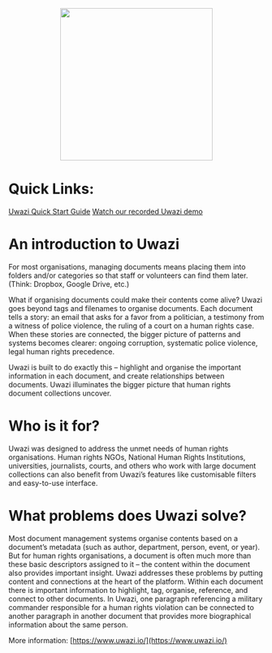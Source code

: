 <p align="center">
<img src="http://huridocs.github.io/uwazi-assets/wiki/logo.png" data-canonical-src="http://huridocs.github.io/uwazi-assets/wiki/logo.png" width="300" />
</p>

# Quick Links:
[Uwazi Quick Start Guide](https://github.com/huridocs/uwazi/wiki/Uwazi-Quick-Start-Guide/)
[Watch our recorded Uwazi demo](https://www.youtube.com/watch?v=eLcFuyoCNzw/)

# An introduction to Uwazi
For most organisations, managing documents means placing them into folders and/or categories so that staff or volunteers can find them later. (Think: Dropbox, Google Drive, etc.)

What if organising documents could make their contents come alive? Uwazi goes beyond tags and filenames to organise documents. Each document tells a story: an email that asks for a favor from a politician, a testimony from a witness of police violence, the ruling of a court on a human rights case. When these stories are connected, the bigger picture of patterns and systems becomes clearer: ongoing corruption, systematic police violence, legal human rights precedence.

Uwazi is built to do exactly this – highlight and organise the important information in each document, and create relationships between documents. Uwazi illuminates the bigger picture that human rights document collections uncover. 

# Who is it for?
Uwazi was designed to address the unmet needs of human rights organisations. Human rights NGOs, National Human Rights Institutions, universities, journalists, courts, and others who work with large document collections can also benefit from Uwazi’s features like customisable filters and easy-to-use interface.

# What problems does Uwazi solve?
Most document management systems organise contents based on a document’s metadata (such as author, department, person, event, or year). But for human rights organisations, a document is often much more than these basic descriptors assigned to it – the content within the document also provides important insight. Uwazi addresses these problems by putting content and connections at the heart of the platform. Within each document there is important information to highlight, tag, organise, reference, and connect to other documents. In Uwazi, one paragraph referencing a military commander responsible for a human rights violation can be connected to another paragraph in another document that provides more biographical information about the same person.

More information: [https://www.uwazi.io/](https://www.uwazi.io/)